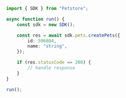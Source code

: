 <!-- Start SDK Example Usage [usage] -->
```typescript
import { SDK } from "Petstore";

async function run() {
    const sdk = new SDK();

    const res = await sdk.pets.createPets({
        id: 596804,
        name: "string",
    });

    if (res.statusCode == 200) {
        // handle response
    }
}

run();

```
<!-- End SDK Example Usage [usage] -->